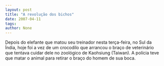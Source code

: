 ```yaml
---
layout: post
title: "A revolução dos bichos"
date: 2007-04-11
tags: 
author: None
---
```

Depois do elefante que matou seu treinador nesta terça-feira, no Sul da Índia, hoje foi a vez de um crocodilo que arrancou o braço de veterinário que tentava cuidar dele no zoológico de Kaohsiung (Taiwan). 
A polícia teve que matar o animal para retirar o braço do homem de sua boca. 